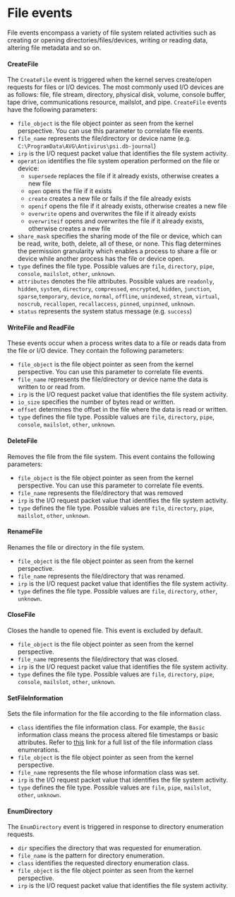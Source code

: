 # File events

File events encompass a variety of file system related activities such as creating or opening directories/files/devices, writing or reading data, altering file metadata and so on.

#### CreateFile

The `CreateFile` event is triggered when the kernel serves create/open requests for files or I/O devices. The most commonly used I/O devices are as follows: file, file stream, directory, physical disk, volume, console buffer, tape drive, communications resource, mailslot, and pipe. `CreateFile` events have the following parameters:

- `file_object` is the file object pointer as seen from the kernel perspective. You can use this parameter to correlate file events.
- `file_name` represents the file/directory or device name (e.g. `C:\ProgramData\AVG\Antivirus\psi.db-journal`)
- `irp` is the I/O request packet value that identifies the file system activity.
- `operation` identifies the file system operation performed on the file or device:
  - `supersede` replaces the file if it already exists, otherwise creates a new file
  - `open` opens the file if it exists
  - `create` creates a new file or fails if the file already exists
  - `openif` opens the file if it already exists, otherwise creates a new file
  - `overwrite` opens and overwrites the file if it already exists
  - `overwriteif` opens and overwrites the file if it already exists, otherwise creates a new file
- `share_mask` specifies the sharing mode of the file or device, which can be read, write, both, delete, all of these, or none. This flag determines the permission granularity which enables a process to share a file or device while another process has the file or device open.
- `type` defines the file type. Possible values are `file`, `directory`, `pipe`, `console`, `mailslot`, `other`, `unknown`.
- `attributes` denotes the file attributes. Possible values are `readonly`, `hidden`, `system`, `directory`, `compressed`, `encrypted`, `hidden`, `junction`, `sparse`,`temporary`, `device`, `normal`, `offline`, `unindexed`, `stream`, `virtual`, `noscrub`, `recallopen`, `recallaccess`, `pinned`, `unpinned`, `unknown`.
- `status` represents the system status message (e.g. `success`)

#### WriteFile and ReadFile

These events occur when a process writes data to a file or reads data from the file or I/O device. They contain the following parameters:

- `file_object` is the file object pointer as seen from the kernel perspective. You can use this parameter to correlate file events.
- `file_name` represents the file/directory or device name the data is written to or read from.
- `irp` is the I/O request packet value that identifies the file system activity.
- `io_size` specifies the number of bytes read or written.
- `offset` determines the offset in the file where the data is read or written.
- `type` defines the file type. Possible values are  `file`, `directory`, `pipe`, `console`, `mailslot`, `other`, `unknown`.


#### DeleteFile

Removes the file from the file system. This event contains the following parameters:

- `file_object` is the file object pointer as seen from the kernel perspective. You can use this parameter to correlate file events.
- `file_name` represents the file/directory that was removed
- `irp` is the I/O request packet value that identifies the file system activity.
- `type` defines the file type. Possible values are  `file`, `directory`, `pipe`, `mailslot`, `other`, `unknown`.

#### RenameFile

Renames the file or directory in the file system.

- `file_object` is the file object pointer as seen from the kernel perspective.
- `file_name` represents the file/directory that was renamed.
- `irp` is the I/O request packet value that identifies the file system activity.
- `type` defines the file type. Possible values are  `file`, `directory`, `other`, `unknown`.

#### CloseFile

Closes the handle to opened file. This event is excluded by default.

- `file_object` is the file object pointer as seen from the kernel perspective.
- `file_name` represents the file/directory that was closed.
- `irp` is the I/O request packet value that identifies the file system activity.
- `type` defines the file type. Possible values are  `file`, `directory`, `pipe`, `console`, `mailslot`, `other`, `unknown`.


#### SetFileInformation

Sets the file information for the file according to the file information class.

- `class` identifies the file information class. For example, the `Basic` information class means the process altered file timestamps or basic attributes. Refer to [this](https://docs.microsoft.com/en-us/windows-hardware/drivers/ddi/wdm/ne-wdm-_file_information_class) link for a full list of the file information class enumerations.
- `file_object` is the file object pointer as seen from the kernel perspective.
- `file_name` represents the file whose information class was set.
- `irp` is the I/O request packet value that identifies the file system activity.
- `type` defines the file type. Possible values are `file`, `pipe`, `mailslot`, `other`, `unknown`.


#### EnumDirectory

The `EnumDirectory` event is triggered in response to directory enumeration requests.

- `dir` specifies the directory that was requested for enumeration.
- `file_name` is the pattern for directory enumeration.
- `class` identifies the requested directory enumeration class.
- `file_object` is the file object pointer as seen from the kernel perspective.
- `irp` is the I/O request packet value that identifies the file system activity.
